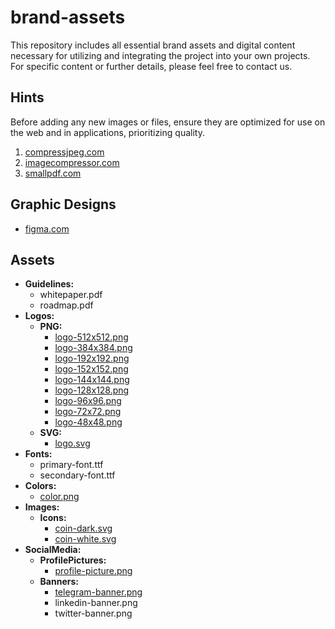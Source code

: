 # brand-assets

This repository includes all essential brand assets and digital content necessary for utilizing and integrating the project into your own projects. For specific content or further details, please feel free to contact us.

## Hints

Before adding any new images or files, ensure they are optimized for use on the web and in applications, prioritizing quality.

1. [compressjpeg.com](https://compressjpeg.com)
2. [imagecompressor.com](https://imagecompressor.com)
3. [smallpdf.com](https://smallpdf.com/compress-pdf)

## Graphic Designs

- [figma.com](https://www.figma.com/design/NdVJQeezSTdVUkWJdgBcLl/LAST_SHELTER_AI?node-id=0-1&t=RypmDEzdlSpdn302-0)

## Assets

- **Guidelines:**
  - whitepaper.pdf
  - roadmap.pdf
- **Logos:**
  - **PNG:**
    - [logo-512x512.png](Logos/PNG/logo-512x512.png)
    - [logo-384x384.png](Logos/PNG/logo-384x384.png)
    - [logo-192x192.png](Logos/PNG/logo-192x192.png)
    - [logo-152x152.png](Logos/PNG/logo-152x152.png)
    - [logo-144x144.png](Logos/PNG/logo-144x144.png)
    - [logo-128x128.png](Logos/PNG/logo-128x128.png)
    - [logo-96x96.png](Logos/PNG/logo-96x96.png)
    - [logo-72x72.png](Logos/PNG/logo-72x72.png)
    - [logo-48x48.png](Logos/PNG/logo-48x48.png)
  - **SVG:**
    - [logo.svg](Logos/SVG/logo.svg)
- **Fonts:**
  - primary-font.ttf
  - secondary-font.ttf
- **Colors:**
  - [color.png](Colors/colors.jpg)
- **Images:**
  - **Icons:**
    - [coin-dark.svg](Images/Icons/coin-dark.svg)
    - [coin-white.svg](Images/Icons/coin-white.svg)
- **SocialMedia:**
  - **ProfilePictures:**
    - [profile-picture.png](SocialMedia/ProfilePictures/profile-picture.png)
  - **Banners:**
    - [telegram-banner.png](SocialMedia/Banners/telegram-banner.png)
    - linkedin-banner.png
    - twitter-banner.png
